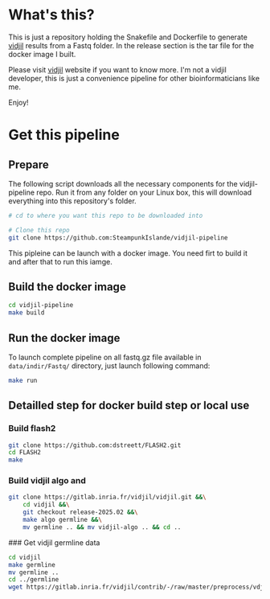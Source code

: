 # What's this?

This is just a repository holding the Snakefile and Dockerfile to generate [vidjil](https://www.vidjil.org/) results from a Fastq folder.
In the release section is the tar file for the docker image I built.

Please visit [vidjil](https://www.vidjil.org/) website if you want to know more.
I'm not a vidjil developer, this is just a convenience pipeline for other bioinformaticians like me.

Enjoy!

# Get this pipeline

## Prepare

The following script downloads all the necessary components for the vidjil-pipeline repo.
Run it from any folder on your Linux box, this will download everything into this repository's folder.


```bash
# cd to where you want this repo to be downloaded into

# Clone this repo
git clone https://github.com:SteampunkIslande/vidjil-pipeline
```

This pipleine can be launch with a docker image. 
You need firt to build it and after that to run this iamge.


## Build the docker image

```bash
cd vidjil-pipeline
make build
```

## Run the docker image

To launch complete pipeline on all fastq.gz file available in `data/indir/Fastq/` directory, just launch following command:

```bash
make run
```


## Detailled step for docker build step or local use


### Build flash2

```bash
git clone https://github.com:dstreett/FLASH2.git
cd FLASH2
make
```

### Build vidjil algo and

```bash
git clone https://gitlab.inria.fr/vidjil/vidjil.git &&\
	cd vidjil &&\
	git checkout release-2025.02 &&\
	make algo germline &&\
	mv germline .. && mv vidjil-algo .. && cd .. 
```


### Get vidjil germline data

```bash
cd vidjil
make germline
mv germline ..
cd ../germline
wget https://gitlab.inria.fr/vidjil/contrib/-/raw/master/preprocess/vdj_filter.g
```